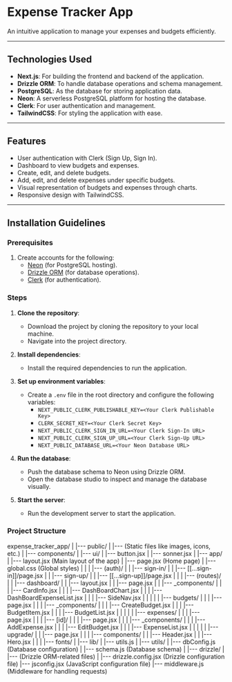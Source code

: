 # Expense Tracker App

An intuitive application to manage your expenses and budgets efficiently.

---

## Technologies Used

- **Next.js**: For building the frontend and backend of the application.
- **Drizzle ORM**: To handle database operations and schema management.
- **PostgreSQL**: As the database for storing application data.
- **Neon**: A serverless PostgreSQL platform for hosting the database.
- **Clerk**: For user authentication and management.
- **TailwindCSS**: For styling the application with ease.

---

## Features

- User authentication with Clerk (Sign Up, Sign In).
- Dashboard to view budgets and expenses.
- Create, edit, and delete budgets.
- Add, edit, and delete expenses under specific budgets.
- Visual representation of budgets and expenses through charts.
- Responsive design with TailwindCSS.

---

## Installation Guidelines

### Prerequisites

1. Create accounts for the following:
   - [Neon](https://neon.tech/) (for PostgreSQL hosting).
   - [Drizzle ORM](https://orm.drizzle.team/) (for database operations).
   - [Clerk](https://clerk.dev/) (for authentication).

### Steps

1. **Clone the repository**:  
   - Download the project by cloning the repository to your local machine.  
   - Navigate into the project directory.

2. **Install dependencies**:  
   - Install the required dependencies to run the application.

3. **Set up environment variables**:  
   - Create a `.env` file in the root directory and configure the following variables:  
     - `NEXT_PUBLIC_CLERK_PUBLISHABLE_KEY=<Your Clerk Publishable Key>`  
     - `CLERK_SECRET_KEY=<Your Clerk Secret Key>`  
     - `NEXT_PUBLIC_CLERK_SIGN_IN_URL=<Your Clerk Sign-In URL>`  
     - `NEXT_PUBLIC_CLERK_SIGN_UP_URL=<Your Clerk Sign-Up URL>`  
     - `NEXT_PUBLIC_DATABASE_URL=<Your Neon Database URL>`

4. **Run the database**:  
   - Push the database schema to Neon using Drizzle ORM.  
   - Open the database studio to inspect and manage the database visually.

5. **Start the server**:  
   - Run the development server to start the application.

### Project Structure

expense_tracker_app/
|
|--- public/
|         |--- (Static files like images, icons, etc.)
|
|--- components/
|         |--- ui/
|               |--- button.jsx
|               |--- sonner.jsx
|
|--- app/
|     |--- layout.jsx (Main layout of the app)
|     |--- page.jsx (Home page)
|     |--- global.css (Global styles)
|     |
|     |--- (auth)/
|     |      |--- sign-in/
|     |              |--- [[...sign-in]]/page.jsx
|     |      |--- sign-up/
|     |              |--- [[...sign-up]]/page.jsx
|     |
|     |--- (routes)/
|     |        |--- dashboard/
|     |             |--- layout.jsx
|     |             |--- page.jsx
|     |             |--- _components/
|     |             |        |--- CardInfo.jsx
|     |             |        |--- DashBoardChart.jsx
|     |             |        |--- DashBoardExpenseList.jsx
|     |             |        |--- SideNav.jsx
|     |             |
|     |             |--- budgets/
|     |             |        |--- page.jsx
|     |             |        |--- _components/
|     |             |              |--- CreateBudget.jsx
|     |             |              |--- BudgetItem.jsx
|     |             |              |--- BudgetList.jsx
|     |             |
|     |             |--- expenses/
|     |             |        |--- page.jsx
|     |             |        |--- [id]/
|     |             |             |--- page.jsx
|     |             |        |--- _components/
|     |             |              |--- AddExpense.jsx
|     |             |              |--- EditBudget.jsx
|     |             |              |--- ExpenseList.jsx
|     |             |
|     |             |--- upgrade/
|     |                     |--- page.jsx
|     |
|     |--- components/
|     |         |--- Header.jsx
|     |         |--- Hero.jsx
|     |
|     |--- fonts/
|
|--- lib/
|     |--- utils.js
|
|--- utils/
|     |--- dbConfig.js (Database configuration)
|     |--- schema.js (Database schema)
|
|--- drizzle/
|         |--- (Drizzle ORM-related files)
|
|--- drizzle.config.jsx (Drizzle configuration file)
|--- jsconfig.jsx (JavaScript configuration file)
|--- middleware.js (Middleware for handling requests)
